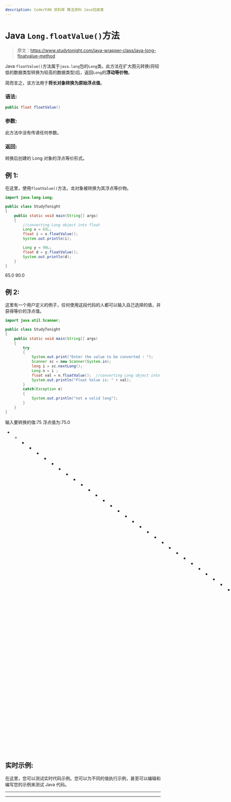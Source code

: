 ```yaml
---
description: CoderFAN 资料库 算法资料 Java包装类
---
```


# Java `Long.floatValue()`方法

> 原文：<https://www.studytonight.com/java-wrapper-class/java-long-floatvalue-method>

Java `floatValue()`方法属于`java.lang`包的`Long`类。此方法在扩大图元转换(将较低的数据类型转换为较高的数据类型)后，返回`Long`的**浮动等价物**。

简而言之，该方法用于**将长对象转换为原始浮点值**。

### 语法:

```java
public float floatValue() 
```

### 参数:

此方法中没有传递任何参数。

### 返回:

转换后创建的 Long 对象的浮点等价形式。

## 例 1:

在这里，使用`floatValue()`方法，龙对象被转换为其浮点等价物。

```java
import java.lang.Long;

public class StudyTonight
{  
    public static void main(String[] args) 
    {  
        //converting Long object into float
        Long x = 65L;
        float i = x.floatValue();
        System.out.println(i);       

        Long y = 90L;  
        float d = y.floatValue();  
        System.out.println(d);
    }  
} 
```

65.0
90.0

## 例 2:

这里有一个用户定义的例子，任何使用这段代码的人都可以输入自己选择的值，并获得等价的浮点值。

```java
import java.util.Scanner;  

public class StudyTonight
{  
    public static void main(String[] args) 
    {  
        try
        {
            System.out.print("Enter the value to be converted : ");  
            Scanner sc = new Scanner(System.in);  
            long i = sc.nextLong();  
            Long n = i ;  
            float val = n.floatValue();  //converting Long object into float
            System.out.println("Float Value is: " + val);  
        }
        catch(Exception e)
        {
            System.out.println("not a valid long"); 
        }
    }
}
```

输入要转换的值:75
浮点值为:75.0
* * * * * * * * * * * * * * * * * * * * * * * * * * * * * * * * * * * * * * * * *输入要转换的值:0x665
不是有效的长

## 实时示例:

在这里，您可以测试实时代码示例。您可以为不同的值执行示例，甚至可以编辑和编写您的示例来测试 Java 代码。

* * *

* * *